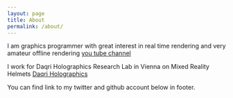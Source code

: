 ```yaml
---
layout: page
title: About
permalink: /about/
---
```


I am graphics programmer with great interest in real time rendering and very amateur offline rendering [you tube channel](https://www.youtube.com/channel/UCEYIi_V3b9eAjcLC2iYaFnQ?view_as=subscriber)

I work for Daqri Holographics Research Lab in Vienna on Mixed Reality Helmets
[Daqri Holographics](https://www.daqri.com)

You can find link to my twitter and github account below in footer.
